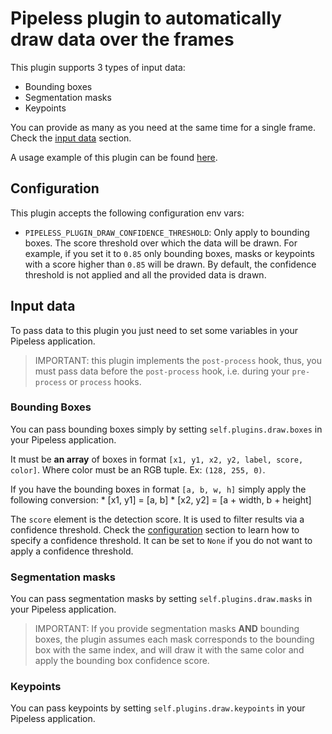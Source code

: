 # Pipeless plugin to automatically draw data over the frames

This plugin supports 3 types of input data:

* Bounding boxes
* Segmentation masks
* Keypoints

You can provide as many as you need at the same time for a single frame. Check the [input data](#input-data) section.

A usage example of this plugin can be found [here](https://pipeless.ai/docs/v0/examples/yolo).

## Configuration

This plugin accepts the following configuration env vars:

* `PIPELESS_PLUGIN_DRAW_CONFIDENCE_THRESHOLD`: Only apply to bounding boxes. The score threshold over which the data will be drawn. For example, if you set it to `0.85` only bounding boxes, masks or keypoints with a score higher than `0.85` will be drawn. By default, the confidence threshold is not applied and all the provided data is drawn.

## Input data

To pass data to this plugin you just need to set some variables in your Pipeless application.

> IMPORTANT: this plugin implements the `post-process` hook, thus, you must pass data before the `post-process` hook, i.e. during your `pre-process` or `process` hooks.

### Bounding Boxes

You can pass bounding boxes simply by setting `self.plugins.draw.boxes` in your Pipeless application.

It must be **an array** of boxes in format `[x1, y1, x2, y2, label, score, color]`. Where color must be an RGB tuple. Ex: `(128, 255, 0)`.

If you have the bounding boxes in format `[a, b, w, h]` simply apply the following conversion:
    * [x1, y1] = [a, b]
    * [x2, y2] = [a + width, b + height]

The `score` element is the detection score. It is used to filter results via a confidence threshold. Check the [configuration](#configuration) section to learn how to specify a confidence threshold. It can be set to `None` if you do not want to apply a confidence threshold.

### Segmentation masks

You can pass segmentation masks by setting `self.plugins.draw.masks` in your Pipeless application.

> IMPORTANT: If you provide segmentation masks **AND** bounding boxes, the plugin assumes each mask corresponds to the bounding box with the same index, and will draw it with the same color and apply the bounding box confidence score.

### Keypoints

You can pass keypoints by setting `self.plugins.draw.keypoints` in your Pipeless application.